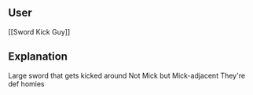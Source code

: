 ## User
[[Sword Kick Guy]]

## Explanation
Large sword that gets kicked around
Not Mick but Mick-adjacent
They're def homies